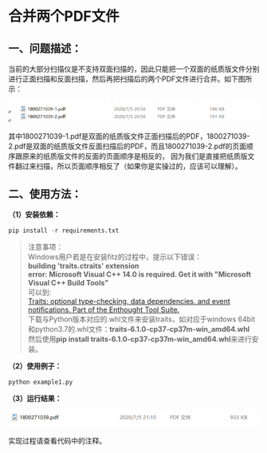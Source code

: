 # 合并两个PDF文件
## 一、问题描述：
当前的大部分扫描仪是不支持双面扫描的，因此只能把一个双面的纸质版文件分别进行正面扫描和反面扫描，然后再把扫描后的两个PDF文件进行合并。如下图所示：  

![image_1](https://github.com/MaoningGuan/pdf-merging/blob/master/test1/example1.png)  

其中1800271039-1.pdf是双面的纸质版文件正面扫描后的PDF，1800271039-2.pdf是双面的纸质版文件反面扫描后的PDF，而且1800271039-2.pdf的页面顺序跟原来的纸质版文件的反面的页面顺序是相反的，
因为我们是直接把纸质版文件翻过来扫描，所以页面顺序相反了（如果你是实操过的，应该可以理解）。

## 二、使用方法：
**（1）安装依赖：**
```python
pip install -r requirements.txt
```
> 注意事项：  
Windows用户若是在安装fitz的过程中，提示以下错误：  
**building 'traits.ctraits' extension  
error: Microsoft Visual C++ 14.0 is required. Get it with "Microsoft Visual C++ Build Tools"**  
可以到:  
[Traits: optional type-checking, data dependencies, and event notifications.
Part of the Enthought Tool Suite.](https://www.lfd.uci.edu/~gohlke/pythonlibs/#traits)  
下载与Python版本对应的.whl文件来安装traits，如对应于windows 64bit和python3.7的.whl文件：**traits‑6.1.0‑cp37‑cp37m‑win_amd64.whl**  
然后使用**pip install traits‑6.1.0‑cp37‑cp37m‑win_amd64.whl**来进行安装。

**（2）使用例子：**
```python
python example1.py
```
**（3）运行结果：**

![image_1](https://github.com/MaoningGuan/pdf-merging/blob/master/test2/example1.png)  

实现过程请查看代码中的注释。
